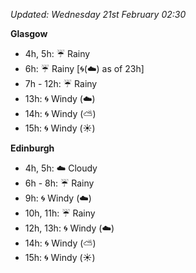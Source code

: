 *Updated: Wednesday 21st February 02:30*

**Glasgow**

* 4h, 5h: :umbrella: Rainy
* 6h: :umbrella: Rainy [:cyclone:(:cloud:) as of 23h]
* 7h - 12h: :umbrella: Rainy
* 13h: :cyclone: Windy (:cloud:)
* 14h: :cyclone: Windy (:partly_sunny:)
* 15h: :cyclone: Windy (:sunny:)

**Edinburgh**

* 4h, 5h: :cloud: Cloudy
* 6h - 8h: :umbrella: Rainy
* 9h: :cyclone: Windy (:cloud:)
* 10h, 11h: :umbrella: Rainy
* 12h, 13h: :cyclone: Windy (:cloud:)
* 14h: :cyclone: Windy (:partly_sunny:)
* 15h: :cyclone: Windy (:sunny:)
